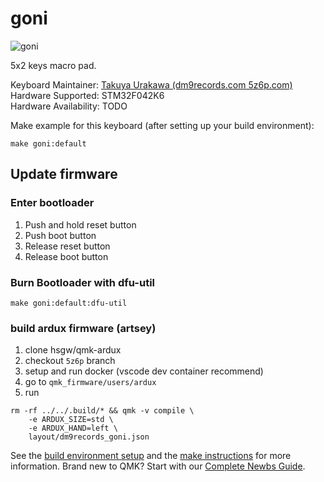 # goni

![goni](https://i.imgur.com/eKg5Vrt.jpg)

5x2 keys macro pad.

Keyboard Maintainer: [Takuya Urakawa (dm9records.com 5z6p.com)](https://github.com/hsgw)  
Hardware Supported: STM32F042K6  
Hardware Availability: TODO

Make example for this keyboard (after setting up your build environment):

    make goni:default

## Update firmware
### Enter bootloader
1. Push and hold reset button
2. Push boot button
3. Release reset button
4. Release boot button

### Burn Bootloader with dfu-util

    make goni:default:dfu-util
    
### build ardux firmware (artsey)
1. clone hsgw/qmk-ardux
2. checkout `5z6p` branch
3. setup and run docker (vscode dev container recommend)
4. go to `qmk_firmware/users/ardux`
5. run 
```
rm -rf ../../.build/* && qmk -v compile \
    -e ARDUX_SIZE=std \
    -e ARDUX_HAND=left \
    layout/dm9records_goni.json
```


See the [build environment setup](https://docs.qmk.fm/#/getting_started_build_tools) and the [make instructions](https://docs.qmk.fm/#/getting_started_make_guide) for more information. Brand new to QMK? Start with our [Complete Newbs Guide](https://docs.qmk.fm/#/newbs).
